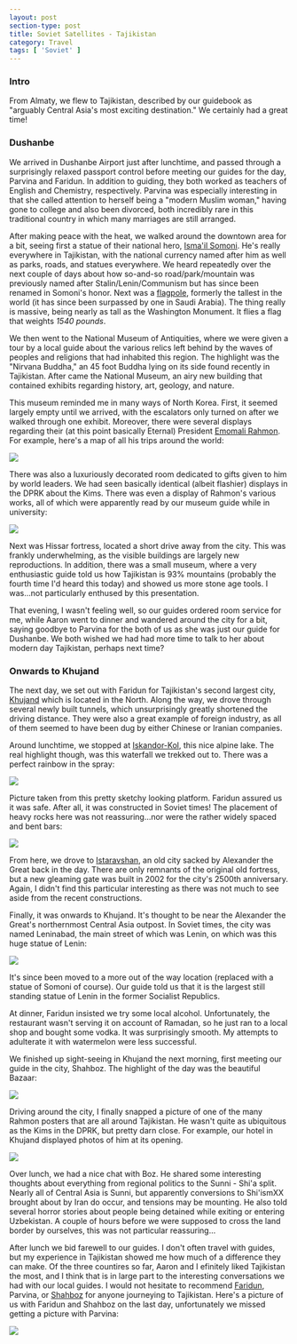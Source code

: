 ```yaml
---
layout: post
section-type: post
title: Soviet Satellites - Tajikistan
category: Travel
tags: [ 'Soviet' ]
---
```


### Intro

From Almaty, we flew to Tajikistan, described by our guidebook as
"arguably Central Asia's most exciting destination." We certainly
had a great time!

### Dushanbe

We arrived in Dushanbe Airport just after lunchtime, and passed through a
surprisingly relaxed passport control before meeting our guides for the day,
Parvina and Faridun. In addition to guiding, they both worked as teachers of
English and Chemistry, respectively. Parvina was especially interesting in that
she called attention to herself being a "modern Muslim woman," having gone to
college and also been divorced, both incredibly rare in this traditional
country in which many marriages are still arranged.

After making peace with the heat, we walked around the downtown area
for a bit, seeing first a statue of their national hero,
[Isma'il Somoni](https://en.wikipedia.org/wiki/Isma%27il_ibn_Ahmad).
He's really everywhere in Tajikistan, with the national currency named after
him as well as parks, roads, and statues everywhere. We heard repeatedly over
the next couple of days about how so-and-so road/park/mountain was previously
named after Stalin/Lenin/Communism but has since been renamed in Somoni's honor.
Next was a
[flagpole](https://en.wikipedia.org/wiki/Dushanbe_Flagpole),
formerly the tallest
in the world (it has since been surpassed by one in Saudi Arabia). The thing
really is massive, being nearly as tall as the Washington Monument. It flies
a flag that weights *1540 pounds*.

We then went to the National Museum of Antiquities, where we were given a tour
by a local guide about the various relics left behind by the waves of
peoples and religions that had inhabited this region. The highlight was
the "Nirvana Buddha," an 45 foot Buddha lying on its side found recently
in Tajikistan. After came the National Museum, an airy new building that
contained exhibits regarding history, art, geology, and nature. 

This museum reminded me in many ways of North Korea. First, it seemed
largely empty until we arrived, with the escalators only turned on after
we walked through one exhibit. Moreover, there were several displays
regarding their (at this point basically Eternal) President
[Emomali Rahmon](https://en.wikipedia.org/wiki/Emomali_Rahmon). For example,
here's a map of all his trips around the world:

![](https://dl.dropboxusercontent.com/s/p7i3acv4ymsp6o3/P6100010.JPG?dl=0)

There was also a luxuriously decorated room dedicated to gifts given to
him by world leaders. We had seen basically identical (albeit flashier)
displays in the DPRK about the Kims. There was even
a display of Rahmon's various works, all of which were apparently read by
our museum guide while in university:

![](https://dl.dropboxusercontent.com/s/3lsnfyode7613mv/P6100011.JPG?dl=0)

Next was Hissar fortress, located a short drive away from the city.
This was frankly underwhelming, as the visible buildings are largely
new reproductions. In addition, there was a small museum, where 
a very enthusiastic guide told us how Tajikistan is 93\% mountains (probably the
fourth time I'd heard this today) and showed us more stone age tools.
I was...not particularly enthused by this presentation.

That evening, I wasn't feeling well, so our guides ordered room service for me,
while Aaron went to dinner and wandered around the city for a bit, saying
goodbye to Parvina for the both of us as she was just our guide for Dushanbe.
We both wished we had had more time to talk to her about modern day Tajikistan,
perhaps next time?

### Onwards to Khujand

The next day, we set out with Faridun for Tajikistan's second largest city,
[Khujand](https://en.wikipedia.org/wiki/Khujand)
which is located in the North.
Along the way, we drove through several newly built tunnels, which
unsurprisingly greatly shortened the driving distance. They were also a great
example of foreign industry, as all of them seemed to have been dug by either
Chinese or Iranian companies. 

Around lunchtime, we stopped at [Iskandor-Kol](XX),
this nice alpine lake. The real
highlight though, was this waterfall we trekked out to. There was a perfect
rainbow in the spray:

![](https://dl.dropboxusercontent.com/s/jpmqq44yf10sesz/P6110047.JPG?dl=0)

Picture taken from this pretty sketchy looking platform. Faridun assured
us it was safe. After all, it was constructed in Soviet times! The placement
of heavy rocks here was not reassuring...nor were the rather widely
spaced and bent bars:

![](https://dl.dropboxusercontent.com/s/u614ok5claszp35/P6110061.JPG?dl=0)

From here, we drove to
[Istaravshan](XX),
an old city sacked by Alexander the Great
back in the day. There are only remnants of the original old fortress, but a new
gleaming gate was built in 2002 for the city's 2500th anniversary. Again,
I didn't find this particular interesting as there was not much to see
aside from the recent constructions.

Finally, it was onwards to Khujand. It's thought to be near the Alexander
the Great's northernmost Central Asia outpost.
In Soviet times, the city was named
Leninabad, the main street of which was Lenin, on which was this huge
statue of Lenin:

![](https://dl.dropboxusercontent.com/s/js3i99v0rh37aoc/P6110080.JPG?dl=0)

It's since been moved to a more out of the way location (replaced with a statue
of Somoni of course). Our guide told us that it is the largest still standing
statue of Lenin in the former Socialist Republics.

At dinner, Faridun insisted we try some local alcohol. Unfortunately, the
restaurant wasn't serving it on account of Ramadan, so he just ran to a local
shop and bought some vodka. It was surprisingly smooth. My attempts to
adulterate it with watermelon were less successful.

We finished up sight-seeing in Khujand the next morning, first meeting our
guide in the city, Shahboz. The highlight of the day was the beautiful Bazaar:

![](XX)

Driving around the city, I finally snapped a picture of one of the many
Rahmon posters that are all around Tajikistan. He wasn't quite as ubiquitous
as the Kims in the DPRK, but pretty darn close. For example, our hotel in
Khujand displayed photos of him at its opening.

![](XX)

Over lunch, we had a nice chat with Boz. He shared some interesting thoughts
about everything from regional politics to the Sunni - Shi'a split.
Nearly all of Central Asia is Sunni, but apparently conversions to Shi'ismXX
brought about by Iran do occur, and tensions may be mounting. He also told
several horror stories about people being detained while exiting or entering
Uzbekistan. A couple of hours before we were supposed to cross the land border
by ourselves, this was not particular reassuring...

After lunch we bid farewell to our guides. I don't often travel with guides,
but my experience in Tajikistan showed me how much of a difference they can
make. Of the three countires so far, Aaron and I efinitely liked Tajikistan
the most, and I think that is in large part to the interesting conversations
we had with our local guides. I would not hesitate to recommend
[Faridun](XX), Parvina, or [Shahboz](XX) for anyone journeying to Tajikistan.
Here's a picture of us with Faridun and Shahboz
on the last day, unfortunately we missed getting a picture with Parvina:

![](XX)